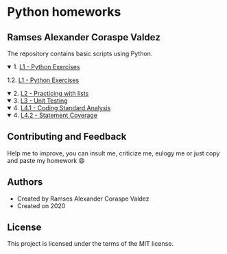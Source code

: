 # Python homeworks
## Ramses Alexander Coraspe Valdez
The repository contains basic scripts using Python.
<details open>   
<summary> 1. <a href="https://wittline.github.io/Python/L1/L1-A00354777.html">L1 - Python Exercises</a></summary>   
  <p>1.2. <a href="https://wittline.github.io/Python/L1/L1-A00354777.html">L1 - Python Exercises</a></p>
</details>

<details open>   
<summary> 2. <a href="https://wittline.github.io/Python/L2/L2-A00354777.html">L2 - Practicing with lists</a></summary>   
</details>


<details open>   
<summary> 3. <a href="https://wittline.github.io/Python/L3/L3-A00354777.html">L3 - Unit Testing </a></summary>   
</details>

<details open>   
<summary> 4. <a href="https://wittline.github.io/Python/L4/L41-A00354777.html">L4.1 - Coding Standard Analysis </a></summary>   
</details>

<details open>   
<summary> 4. <a href="https://wittline.github.io/Python/L4/L42-A00354777.html">L4.2 - Statement Coverage </a></summary>   
</details>

## Contributing and Feedback
Help me to improve, you can insult me, criticize me, eulogy me or just copy and paste my homework :smile:

## Authors
- Created by Ramses Alexander Coraspe Valdez
- Created on 2020

## License
This project is licensed under the terms of the MIT license.

